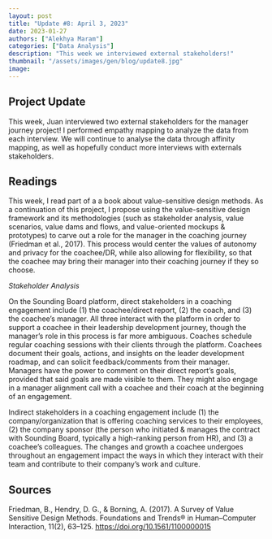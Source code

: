 ```yaml
---
layout: post
title: "Update #8: April 3, 2023"
date: 2023-01-27
authors: ["Alekhya Maram"]
categories: ["Data Analysis"]
description: "This week we interviewed external stakeholders!"
thumbnail: "/assets/images/gen/blog/update8.jpg"
image: 
---
```


## Project Update

This week, Juan interviewed two external stakeholders for the manager journey project! I performed empathy mapping to analyze the data from each interview. We will continue to analyse the data through affinity mapping, as well as hopefully conduct more interviews with externals stakeholders. 

## Readings

This week, I read part of a a book about value-sensitive design methods. As a continuation of this project, I propose using the value-sensitive design framework and its methodologies (such as stakeholder analysis, value scenarios, value dams and flows, and value-oriented mockups & prototypes) to carve out a role for the manager in the coaching journey (Friedman et al., 2017). This process would center the values of autonomy and privacy for the coachee/DR, while also allowing for flexibility, so that the coachee may bring their manager into their coaching journey if they so choose. 

*Stakeholder Analysis*

On the Sounding Board platform, direct stakeholders in a coaching engagement include (1) the coachee/direct report, (2) the coach, and (3)  the coachee’s manager. All three interact with the platform in order to support a coachee in their  leadership development journey, though the manager’s role in this process is far more ambiguous.  Coaches schedule regular coaching sessions with their clients through the platform. Coachees document their goals, actions, and insights on the leader development roadmap, and can solicit feedback/comments from their manager. Managers have the power to comment on their direct report’s goals, provided that said goals are made visible to them. They might also engage in a manager alignment call with a coachee and their coach at the beginning of an engagement. 

Indirect stakeholders in a coaching engagement include (1) the company/organization that is offering coaching services to their employees, (2) the company sponsor (the person who initiated & manages the contract with Sounding Board, typically a high-ranking person from HR), and (3) a coachee’s colleagues. The changes and growth a coachee undergoes throughout an engagement impact the ways in which they interact with their team and contribute to their company’s work and culture. 

## Sources

Friedman, B., Hendry, D. G., & Borning, A. (2017). A Survey of Value Sensitive Design Methods. Foundations and Trends® in Human–Computer Interaction, 11(2), 63–125. https://doi.org/10.1561/1100000015

